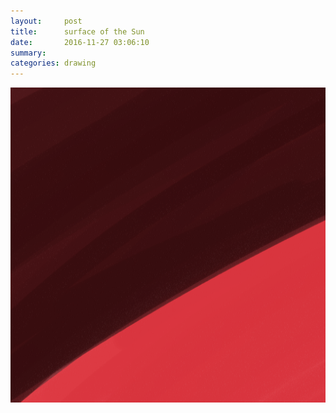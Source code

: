 ```yaml
---
layout:     post
title:      surface of the Sun
date:       2016-11-27 03:06:10
summary:    
categories: drawing
---
```

![surface of the Sun](/images/diary/surface-of-the-Sun.png "abashed")

